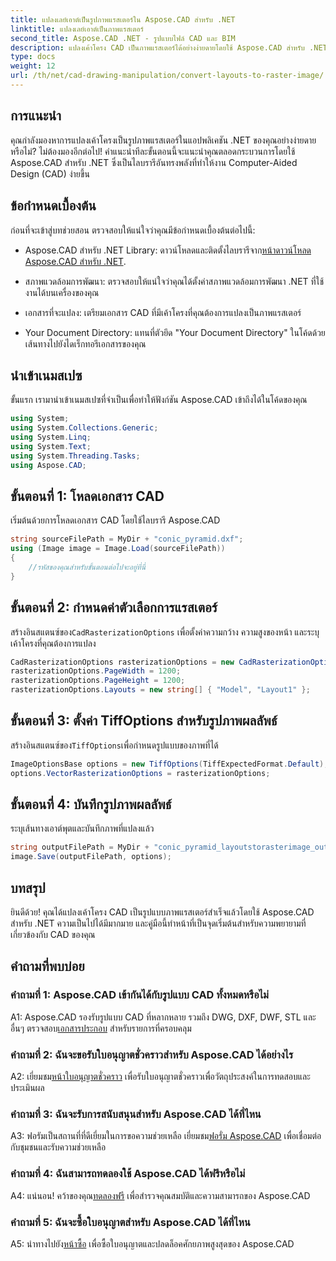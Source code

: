 ```yaml
---
title: แปลงเลย์เอาต์เป็นรูปภาพแรสเตอร์ใน Aspose.CAD สำหรับ .NET
linktitle: แปลงเลย์เอาต์เป็นภาพแรสเตอร์
second_title: Aspose.CAD .NET - รูปแบบไฟล์ CAD และ BIM
description: แปลงเค้าโครง CAD เป็นภาพแรสเตอร์ได้อย่างง่ายดายโดยใช้ Aspose.CAD สำหรับ .NET ยกระดับการพัฒนาของคุณด้วยความสามารถในการจัดการ CAD อันทรงพลัง
type: docs
weight: 12
url: /th/net/cad-drawing-manipulation/convert-layouts-to-raster-image/
---
```

## การแนะนำ

คุณกำลังมองหาการแปลงเค้าโครงเป็นรูปภาพแรสเตอร์ในแอปพลิเคชัน .NET ของคุณอย่างง่ายดายหรือไม่? ไม่ต้องมองอีกต่อไป! คำแนะนำทีละขั้นตอนนี้จะแนะนำคุณตลอดกระบวนการโดยใช้ Aspose.CAD สำหรับ .NET ซึ่งเป็นไลบรารีอันทรงพลังที่ทำให้งาน Computer-Aided Design (CAD) ง่ายขึ้น

## ข้อกำหนดเบื้องต้น

ก่อนที่จะเข้าสู่บทช่วยสอน ตรวจสอบให้แน่ใจว่าคุณมีข้อกำหนดเบื้องต้นต่อไปนี้:

- Aspose.CAD สำหรับ .NET Library: ดาวน์โหลดและติดตั้งไลบรารีจาก[หน้าดาวน์โหลด Aspose.CAD สำหรับ .NET](https://releases.aspose.com/cad/net/).

- สภาพแวดล้อมการพัฒนา: ตรวจสอบให้แน่ใจว่าคุณได้ตั้งค่าสภาพแวดล้อมการพัฒนา .NET ที่ใช้งานได้บนเครื่องของคุณ

- เอกสารที่จะแปลง: เตรียมเอกสาร CAD ที่มีเค้าโครงที่คุณต้องการแปลงเป็นภาพแรสเตอร์

- Your Document Directory: แทนที่ตัวยึด "Your Document Directory" ในโค้ดด้วยเส้นทางไปยังไดเร็กทอรีเอกสารของคุณ

## นำเข้าเนมสเปซ

ขั้นแรก เรามานำเข้าเนมสเปซที่จำเป็นเพื่อทำให้ฟังก์ชัน Aspose.CAD เข้าถึงได้ในโค้ดของคุณ

```csharp
using System;
using System.Collections.Generic;
using System.Linq;
using System.Text;
using System.Threading.Tasks;
using Aspose.CAD;
```

## ขั้นตอนที่ 1: โหลดเอกสาร CAD

เริ่มต้นด้วยการโหลดเอกสาร CAD โดยใช้ไลบรารี Aspose.CAD

```csharp
string sourceFilePath = MyDir + "conic_pyramid.dxf";
using (Image image = Image.Load(sourceFilePath))
{
    //รหัสของคุณสำหรับขั้นตอนต่อไปจะอยู่ที่นี่
}
```

## ขั้นตอนที่ 2: กำหนดค่าตัวเลือกการแรสเตอร์

 สร้างอินสแตนซ์ของ`CadRasterizationOptions` เพื่อตั้งค่าความกว้าง ความสูงของหน้า และระบุเค้าโครงที่คุณต้องการแปลง

```csharp
CadRasterizationOptions rasterizationOptions = new CadRasterizationOptions();
rasterizationOptions.PageWidth = 1200;
rasterizationOptions.PageHeight = 1200;
rasterizationOptions.Layouts = new string[] { "Model", "Layout1" };
```

## ขั้นตอนที่ 3: ตั้งค่า TiffOptions สำหรับรูปภาพผลลัพธ์

 สร้างอินสแตนซ์ของ`TiffOptions`เพื่อกำหนดรูปแบบของภาพที่ได้

```csharp
ImageOptionsBase options = new TiffOptions(TiffExpectedFormat.Default);
options.VectorRasterizationOptions = rasterizationOptions;
```

## ขั้นตอนที่ 4: บันทึกรูปภาพผลลัพธ์

ระบุเส้นทางเอาต์พุตและบันทึกภาพที่แปลงแล้ว

```csharp
string outputFilePath = MyDir + "conic_pyramid_layoutstorasterimage_out.tiff";
image.Save(outputFilePath, options);
```

## บทสรุป

ยินดีด้วย! คุณได้แปลงเค้าโครง CAD เป็นรูปแบบภาพแรสเตอร์สำเร็จแล้วโดยใช้ Aspose.CAD สำหรับ .NET ความเป็นไปได้มีมากมาย และคู่มือนี้ทำหน้าที่เป็นจุดเริ่มต้นสำหรับความพยายามที่เกี่ยวข้องกับ CAD ของคุณ

## คำถามที่พบบ่อย

### คำถามที่ 1: Aspose.CAD เข้ากันได้กับรูปแบบ CAD ทั้งหมดหรือไม่

 A1: Aspose.CAD รองรับรูปแบบ CAD ที่หลากหลาย รวมถึง DWG, DXF, DWF, STL และอื่นๆ ตรวจสอบ[เอกสารประกอบ](https://reference.aspose.com/cad/net/) สำหรับรายการที่ครอบคลุม

### คำถามที่ 2: ฉันจะขอรับใบอนุญาตชั่วคราวสำหรับ Aspose.CAD ได้อย่างไร

 A2: เยี่ยมชม[หน้าใบอนุญาตชั่วคราว](https://purchase.aspose.com/temporary-license/) เพื่อรับใบอนุญาตชั่วคราวเพื่อวัตถุประสงค์ในการทดสอบและประเมินผล

### คำถามที่ 3: ฉันจะรับการสนับสนุนสำหรับ Aspose.CAD ได้ที่ไหน

 A3: ฟอรัมเป็นสถานที่ที่ดีเยี่ยมในการขอความช่วยเหลือ เยี่ยมชม[ฟอรั่ม Aspose.CAD](https://forum.aspose.com/c/cad/19) เพื่อเชื่อมต่อกับชุมชนและรับความช่วยเหลือ

### คำถามที่ 4: ฉันสามารถทดลองใช้ Aspose.CAD ได้ฟรีหรือไม่

 A4: แน่นอน! คว้าของคุณ[ทดลองฟรี](https://releases.aspose.com/) เพื่อสำรวจคุณสมบัติและความสามารถของ Aspose.CAD

### คำถามที่ 5: ฉันจะซื้อใบอนุญาตสำหรับ Aspose.CAD ได้ที่ไหน

 A5: นำทางไปยัง[หน้าซื้อ](https://purchase.aspose.com/buy) เพื่อซื้อใบอนุญาตและปลดล็อคศักยภาพสูงสุดของ Aspose.CAD